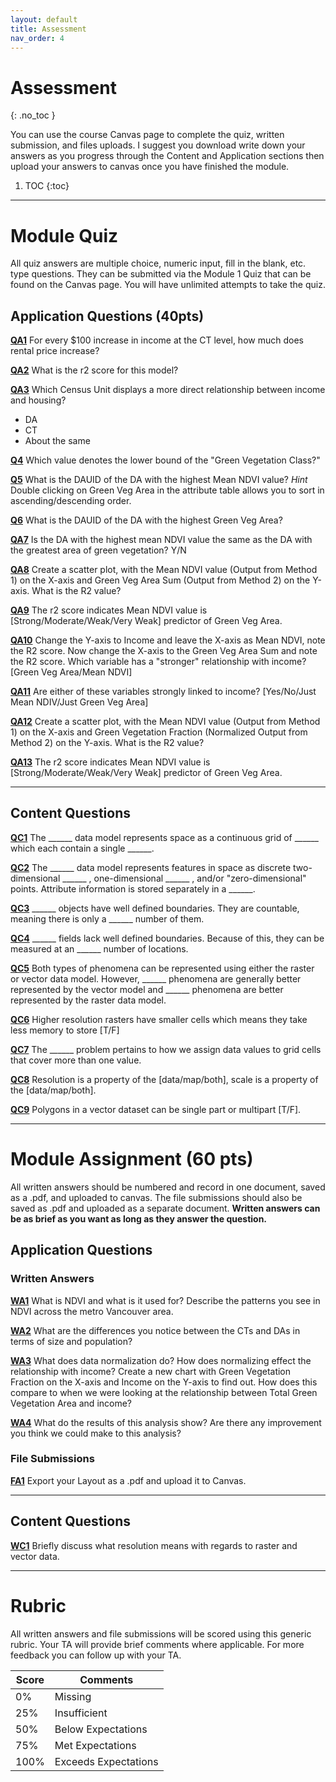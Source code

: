 ```yaml
---
layout: default
title: Assessment
nav_order: 4
---
```


# Assessment
{: .no_toc }

You can use the course Canvas page to complete the quiz, written submission, and files uploads.  I suggest you download write down your answers as you progress through the Content and Application sections then upload your answers to canvas once you have finished the module.

1. TOC
{:toc}

---

# Module Quiz

All quiz answers are multiple choice, numeric input, fill in the blank, etc. type questions.  They can be submitted via the Module 1 Quiz that can be found on the Canvas page.  You will have unlimited attempts to take the quiz.

## Application Questions (40pts)

[**QA1**](Application_Part3.md#qa1)
For every $100 increase in income at the CT level, how much does rental price increase?

[**QA2**](Application_Part3.md#qa2)
What is the r2 score for this model?

[**QA3**](Application_Part3.md#qa3)
Which Census Unit displays a more direct relationship between income and housing?
- DA
- CT
- About the same

[**Q4**](Application_Part3.md#qa3)
Which value denotes the lower bound of the "Green Vegetation Class?"

[**Q5**](Application_Part4.md#qa5)
What is the DAUID of the DA with the highest Mean NDVI value?  *Hint* Double clicking on Green Veg Area in the attribute table allows you to sort in ascending/descending order.

[**Q6**](Application_Part4.md#qa6)
What is the DAUID of the DA with the highest Green Veg Area?

[**QA7**](Application_Part4.md#qa7)
Is the DA with the highest mean NDVI value the same as the DA with the greatest area of green vegetation? Y/N

[**QA8**](Application_Part4.md#qa8)
Create a scatter plot, with the Mean NDVI value (Output from Method 1) on the X-axis and Green Veg Area Sum (Output from Method 2) on the Y-axis.  What is the R2 value? 

[**QA9**](Application_Part4.md#qa9)
The r2 score indicates Mean NDVI value is [Strong/Moderate/Weak/Very Weak] predictor of Green Veg Area.

[**QA10**](Application_Part4.md#qa10)
Change the Y-axis to Income and leave the X-axis as Mean NDVI, note the R2 score.  Now change the X-axis to the Green Veg Area Sum and note the R2 score.  Which variable has a "stronger" relationship with income? [Green Veg Area/Mean NDVI]

[**QA11**](Application_Part4.md#qa11)
Are either of these variables strongly linked to income? [Yes/No/Just Mean NDIV/Just Green Veg Area]

[**QA12**](Application_Part5.md#qa12)
Create a scatter plot, with the Mean NDVI value (Output from Method 1) on the X-axis and Green Vegetation Fraction (Normalized Output from Method 2) on the Y-axis.  What is the R2 value? 

[**QA13**](Application_Part5.md#qa13)
The r2 score indicates Mean NDVI value is [Strong/Moderate/Weak/Very Weak] predictor of Green Veg Area.


---

## Content Questions

[**QC1**](Content_Part1.md#qc1)
The ______ data model represents space as a continuous grid of ______ which each contain a single ______.

[**QC2**](Content_Part1.md#qc2)
The ______ data model represents features in space as discrete two-dimensional ______ , one-dimensional ______ , and/or "zero-dimensional"  points.  Attribute information is stored separately in a ______.

[**QC3**](Content_Part2.md#qc3)
______ objects have well defined boundaries.  They are countable, meaning there is only a ______ number of them.


[**QC4**](Content_Part2.md#qc4)
______ fields lack well defined boundaries.  Because of this, they can be measured at an ______ number of locations.


[**QC5**](Content_Part2.md#qc5)
Both types of phenomena can be represented using either the raster or vector data model.  However, ______ phenomena are generally better represented by the vector model and ______ phenomena are better represented by the raster data model.

[**QC6**](Content_Part2.md#qc6)
Higher resolution rasters have smaller cells which means they take less memory to store [T/F]

[**QC7**](Content_Part2.md#qc7)
The ______ problem pertains to how we assign data values to grid cells that cover more than one value.

[**QC8**](Content_Part2.md#qc8)
Resolution is a property of the [data/map/both], scale is a property of the [data/map/both].

[**QC9**](Content_Part2.md#qc9)
Polygons in a vector dataset can be single part or multipart [T/F].


---

# Module Assignment (60 pts)

All written answers should be numbered and record in one document, saved as a .pdf, and uploaded to canvas.  The file submissions should also be saved as .pdf and uploaded as a separate document.  **Written answers can be as brief as you want as long as they answer the question.**

## Application Questions

### Written Answers

[**WA1**](Application_Part2.md#wa1)
What is NDVI and what is it used for?  Describe the patterns you see in NDVI across the metro Vancouver area.


[**WA2**](Application_Part3.md#wa3)
What are the differences you notice between the CTs and DAs in terms of size and population?


[**WA3**](Application_Part5.md#wa3)
What does data normalization do? How does normalizing effect the relationship with income? Create a new chart with Green Vegetation Fraction on the X-axis and Income on the Y-axis to find out.  How does this compare to when we were looking at the relationship between Total Green Vegetation Area and income?


[**WA4**](Application_Part6.md#wa4)
What do the results of this analysis show?  Are there any improvement you think we could make to this analysis?

### File Submissions

[**FA1**](Application_Part6.md#fa1)
Export your Layout as a .pdf and upload it to Canvas.

---

## Content Questions

[**WC1**](Content_Part2.md#wc1)
Briefly discuss what resolution means with regards to raster and vector data.  

---

# Rubric 

All written answers and file submissions will be scored using this generic rubric.  Your TA will provide brief comments where applicable.  For more feedback you can follow up with your TA.

|Score|Comments            |
|-----|--------------------|
| 0%  |Missing             |
| 25% |Insufficient        |
| 50% |Below Expectations  |
| 75% |Met Expectations    |
| 100%|Exceeds Expectations|
